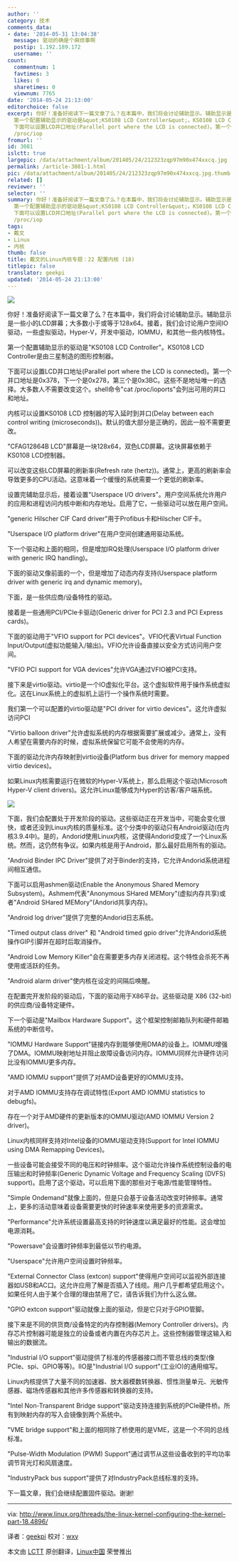 ```yaml
---
author: ''
category: 技术
comments_data:
- date: '2014-05-31 13:04:38'
  message: 驱动的确是个麻烦事啊
  postip: 1.192.189.172
  username: ''
count:
  commentnum: 1
  favtimes: 3
  likes: 0
  sharetimes: 0
  viewnum: 7765
date: '2014-05-24 21:13:00'
editorchoice: false
excerpt: 你好！准备好阅读下一篇文章了么？在本篇中，我们将会讨论辅助显示。辅助显示是一些小的LCD屏幕；大多数小于或等于128x64。接着，我们会讨论用户空间IO驱动，一些虚拟驱动，Hyper-V，开发中驱动，IOMMU，和其他一些内核特性。
  第一个配置辅助显示的驱动是&quot;KS0108 LCD Controller&quot;。KS0108 LCD Controller是由三星制造的图形控制器。
  下面可以设置LCD并口地址(Parallel port where the LCD is connected)。第一个并口地址是0x378，下一个是0x278，第三个是0x3BC。这些不是地址唯一的选择。大多数人不需要改变这个。shell命令&quot;cat
  /proc/iop
fromurl: ''
id: 3081
islctt: true
largepic: /data/attachment/album/201405/24/212323zqp97m90x474xxcq.jpg
permalink: /article-3081-1.html
pic: /data/attachment/album/201405/24/212323zqp97m90x474xxcq.jpg.thumb.jpg
related: []
reviewer: ''
selector: ''
summary: 你好！准备好阅读下一篇文章了么？在本篇中，我们将会讨论辅助显示。辅助显示是一些小的LCD屏幕；大多数小于或等于128x64。接着，我们会讨论用户空间IO驱动，一些虚拟驱动，Hyper-V，开发中驱动，IOMMU，和其他一些内核特性。
  第一个配置辅助显示的驱动是&quot;KS0108 LCD Controller&quot;。KS0108 LCD Controller是由三星制造的图形控制器。
  下面可以设置LCD并口地址(Parallel port where the LCD is connected)。第一个并口地址是0x378，下一个是0x278，第三个是0x3BC。这些不是地址唯一的选择。大多数人不需要改变这个。shell命令&quot;cat
  /proc/iop
tags:
- 戴文
- Linux
- 内核
thumb: false
title: 戴文的Linux内核专题：22 配置内核 (18)
titlepic: false
translator: geekpi
updated: '2014-05-24 21:13:00'
---
```


![](/data/attachment/album/201405/24/212323zqp97m90x474xxcq.jpg)


你好！准备好阅读下一篇文章了么？在本篇中，我们将会讨论辅助显示。辅助显示是一些小的LCD屏幕；大多数小于或等于128x64。接着，我们会讨论用户空间IO驱动，一些虚拟驱动，Hyper-V，开发中驱动，IOMMU，和其他一些内核特性。


第一个配置辅助显示的驱动是"KS0108 LCD Controller"。KS0108 LCD Controller是由三星制造的图形控制器。


下面可以设置LCD并口地址(Parallel port where the LCD is connected)。第一个并口地址是0x378，下一个是0x278，第三个是0x3BC。这些不是地址唯一的选择。大多数人不需要改变这个。shell命令"cat /proc/ioports"会列出可用的并口和地址。


内核可以设置KS0108 LCD 控制器的写入延时到并口(Delay between each control writing (microseconds))。默认的值大部分是正确的，因此一般不需要更改。


"CFAG12864B LCD"屏幕是一块128x64，双色LCD屏幕。这块屏幕依赖于KS0108 LCD控制器。


可以改变这些LCD屏幕的刷新率(Refresh rate (hertz))。通常上，更高的刷新率会导致更多的CPU活动。这意味着一个缓慢的系统需要一个更低的刷新率。


设置完辅助显示后，接着设置"Userspace I/O drivers"。用户空间系统允许用户的应用和进程访问内核中断和内存地址。启用了它，一些驱动可以放在用户空间。


"generic Hilscher CIF Card driver"用于Profibus卡和Hilscher CIF卡。


"Userspace I/O platform driver"在用户空间创建通用驱动系统。


下一个驱动和上面的相同，但是增加IRQ处理(Userspace I/O platform driver with generic IRQ handling)。


下面的驱动又像前面的一个，但是增加了动态内存支持(Userspace platform driver with generic irq and dynamic memory)。


下面，是一些供应商/设备特性的驱动。


接着是一些通用PCI/PCIe卡驱动(Generic driver for PCI 2.3 and PCI Express cards)。


下面的驱动用于"VFIO support for PCI devices"。VFIO代表Virtual Function Input/Output(虚拟功能输入/输出)。VFIO允许设备直接以安全方式访问用户空间。


"VFIO PCI support for VGA devices"允许VGA通过VFIO被PCI支持。


接下来是virtio驱动。virtio是一个IO虚拟化平台。这个虚拟软件用于操作系统虚拟化。这在Linux系统上的虚拟机上运行一个操作系统时需要。


我们第一个可以配置的virtio驱动是"PCI driver for virtio devices"。这允许虚拟访问PCI


"Virtio balloon driver"允许虚拟系统的内存根据需要扩展或减少。通常上，没有人希望在需要内存的时候，虚拟系统保留它可能不会使用的内存。


下面的驱动允许内存映射到virtio设备(Platform bus driver for memory mapped virtio devices)。


如果Linux内核需要运行在微软的Hyper-V系统上，那么启用这个驱动(Microsoft Hyper-V client drivers)。这允许Linux能够成为Hyper的访客/客户端系统。


![](http://www.linux.org/attachments/kernel_18-png.617/)


下面，我们会配置处于开发阶段的驱动。这些驱动正在开发当中，可能会变化很快，或者还没到Linux内核的质量标准。这个分类中的驱动只有Android驱动(在内核3.9.4中)。是的，Andorid使用Linux内核，这使得Andorid变成了一个Linux系统。然而，这仍然有争议。如果内核是用于Android，那么最好启用所有的驱动。


"Android Binder IPC Driver"提供了对于Binder的支持，它允许Andorid系统进程间相互通信。


下面可以启用ashmen驱动(Enable the Anonymous Shared Memory Subsystem)。Ashmem代表"Anonymous SHared MEMory"(虚拟内存共享)或者"Android SHared MEMory"(Andorid共享内存)。


"Android log driver"提供了完整的Andorid日志系统。


"Timed output class driver" 和 "Android timed gpio driver"允许Andorid系统操作GIP引脚并在超时后取消操作。


"Android Low Memory Killer"会在需要更多内存关闭进程。这个特性会杀死不再使用或活跃的任务。


"Android alarm driver"使内核在设定的间隔后唤醒。


在配置完开发阶段的驱动后，下面的驱动用于X86平台。这些驱动是 X86 (32-bit)的供应商/设备特定硬件。


下一个驱动是"Mailbox Hardware Support"。这个框架控制邮箱队列和硬件邮箱系统的中断信号。


"IOMMU Hardware Support"链接内存到能够使用DMA的设备上。IOMMU增强了DMA。IOMMU映射地址并阻止故障设备访问内存。IOMMU同样允许硬件访问比没有IOMMU更多内存。


"AMD IOMMU support"提供了对AMD设备更好的IOMMU支持。


对于AMD IOMMU支持存在调试特性(Export AMD IOMMU statistics to debugfs)。


存在一个对于AMD硬件的更新版本的IOMMU驱动(AMD IOMMU Version 2 driver)。


Linux内核同样支持对Intel设备的IOMMU驱动支持(Support for Intel IOMMU using DMA Remapping Devices)。


一些设备可能会接受不同的电压和时钟频率。这个驱动允许操作系统控制设备的电压输出和时钟频率(Generic Dynamic Voltage and Frequency Scaling (DVFS) support)。启用了这个驱动，可以启用下面的那些对于电源/性能管理特性。


"Simple Ondemand"就像上面的，但是只会基于设备活动改变时钟频率。通常上，更多的活动意味着设备需要更快的时钟速率来使用更多的资源需求。


"Performance"允许系统设置最高支持的时钟速度以满足最好的性能。这会增加电源消耗。


"Powersave"会设置时钟频率到最低以节约电源。


"Userspace"允许用户空间设置时钟频率。


"External Connector Class (extcon) support"使得用户空间可以监视外部连接器如USB和AC口。这允许应用了解是否插入了线缆。用户几乎都希望启用这个。如果任何人由于某个合理的理由禁用了它，请告诉我们为什么这么做。


"GPIO extcon support"驱动就像上面的驱动，但是它只对于GPIO管脚。


接下来是不同的供货商/设备特定的内存控制器(Memory Controller drivers)。内存芯片控制器可能是独立的设备或者内置在内存芯片上。这些控制器管理这输入和输出的数据流。


"Industrial I/O support"驱动提供了标准的传感器接口而不管总线的类型(像PCIe、spi、GPIO等等)。IIO是"Industrial I/O support"(工业IO)的通用缩写。


Linux内核提供了大量不同的加速器、放大器模数转换器、惯性测量单元、光敏传感器、磁场传感器和其他许多传感器和转换器的支持。


"Intel Non-Transparent Bridge support"驱动支持连接到系统的PCIe硬件桥。所有到映射内存的写入会镜像到两个系统中。


"VME bridge support"和上面的相同除了桥使用的是VME，这是一个不同的总线标准。


"Pulse-Width Modulation (PWM) Support"通过调节从这些设备收到的平均功率调节背光灯和风扇速度。


"IndustryPack bus support"提供了对IndustryPack总线标准的支持。


下一篇文章，我们会继续配置固件驱动。谢谢!




---


via: <http://www.linux.org/threads/the-linux-kernel-configuring-the-kernel-part-18.4896/>


译者：[geekpi](https://github.com/geekpi) 校对：[wxy](https://github.com/wxy)


本文由 [LCTT](https://github.com/LCTT/TranslateProject) 原创翻译，[Linux中国](http://linux.cn/) 荣誉推出